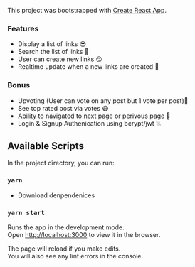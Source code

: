 This project was bootstrapped with [Create React App](https://github.com/facebook/create-react-app).

### Features
- Display a list of links 😎
- Search the list of links 🥳
- User can create new links 😜
- Realtime update when a new links are created 😤

### Bonus
- Upvoting (User can vote on any post but 1 vote per post)🤯
- See top rated post via votes  😷
- Ability to navigated to next page or perivous page 🥳
- Login & Signup Authenication using bcrypt/jwt 💥

## Available Scripts

In the project directory, you can run:
### `yarn`
 - Download denpendenices 
 
### `yarn start`

Runs the app in the development mode.<br />
Open [http://localhost:3000](http://localhost:3000) to view it in the browser.

The page will reload if you make edits.<br />
You will also see any lint errors in the console.
